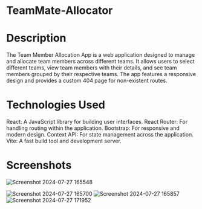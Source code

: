 # TeamMate-Allocator 
# Description
The Team Member Allocation App is a web application designed to manage and allocate team members across different teams. It allows users to select different teams, view team members with their details, and see team members grouped by their respective teams. The app features a responsive design and provides a custom 404 page for non-existent routes.

# Technologies Used
React: A JavaScript library for building user interfaces.
React Router: For handling routing within the application.
Bootstrap: For responsive and modern design.
Context API: For state management across the application.
Vite: A fast build tool and development server.
# Screenshots

![Screenshot 2024-07-27 165548](https://github.com/user-attachments/assets/0c532947-635d-4bcc-b077-257dd08397d5)

![Screenshot 2024-07-27 165700](https://github.com/user-attachments/assets/bc1fcc2a-ae17-483e-bf93-dcd9af9fce9c)
![Screenshot 2024-07-27 165857](https://github.com/user-attachments/assets/767aa636-8b07-4f55-a2ba-ba08e4f9a75c)
![Screenshot 2024-07-27 171952](https://github.com/user-attachments/assets/5c71479a-6ec8-4467-8a85-e36229ab8691)
